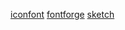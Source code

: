 [iconfont](../images/iconfont/README.md)
[fontforge](../images/iconfont/FONTFORGE.md)
[sketch](../images/iconfont/SKETCH.md)

